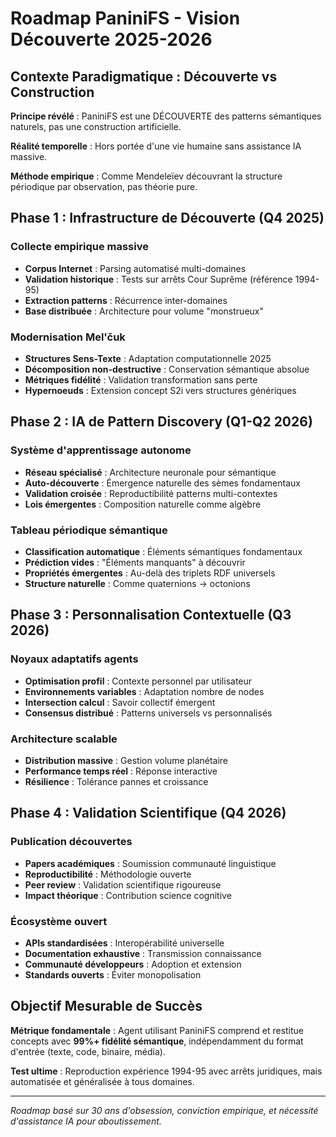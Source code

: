 # Roadmap PaniniFS - Vision Découverte 2025-2026

## Contexte Paradigmatique : Découverte vs Construction
**Principe révélé** : PaniniFS est une DÉCOUVERTE des patterns sémantiques naturels, pas une construction artificielle.

**Réalité temporelle** : Hors portée d'une vie humaine sans assistance IA massive.

**Méthode empirique** : Comme Mendeleïev découvrant la structure périodique par observation, pas théorie pure.

## Phase 1 : Infrastructure de Découverte (Q4 2025)

### Collecte empirique massive
- **Corpus Internet** : Parsing automatisé multi-domaines
- **Validation historique** : Tests sur arrêts Cour Suprême (référence 1994-95)
- **Extraction patterns** : Récurrence inter-domaines
- **Base distribuée** : Architecture pour volume "monstrueux"

### Modernisation Mel'čuk
- **Structures Sens-Texte** : Adaptation computationnelle 2025
- **Décomposition non-destructive** : Conservation sémantique absolue
- **Métriques fidélité** : Validation transformation sans perte
- **Hypernoeuds** : Extension concept S2i vers structures génériques

## Phase 2 : IA de Pattern Discovery (Q1-Q2 2026)

### Système d'apprentissage autonome
- **Réseau spécialisé** : Architecture neuronale pour sémantique
- **Auto-découverte** : Émergence naturelle des sèmes fondamentaux
- **Validation croisée** : Reproductibilité patterns multi-contextes
- **Lois émergentes** : Composition naturelle comme algèbre

### Tableau périodique sémantique
- **Classification automatique** : Éléments sémantiques fondamentaux
- **Prédiction vides** : "Éléments manquants" à découvrir
- **Propriétés émergentes** : Au-delà des triplets RDF universels
- **Structure naturelle** : Comme quaternions → octonions

## Phase 3 : Personnalisation Contextuelle (Q3 2026)

### Noyaux adaptatifs agents
- **Optimisation profil** : Contexte personnel par utilisateur
- **Environnements variables** : Adaptation nombre de nodes
- **Intersection calcul** : Savoir collectif émergent
- **Consensus distribué** : Patterns universels vs personnalisés

### Architecture scalable
- **Distribution massive** : Gestion volume planétaire
- **Performance temps réel** : Réponse interactive
- **Résilience** : Tolérance pannes et croissance

## Phase 4 : Validation Scientifique (Q4 2026)

### Publication découvertes
- **Papers académiques** : Soumission communauté linguistique
- **Reproductibilité** : Méthodologie ouverte
- **Peer review** : Validation scientifique rigoureuse
- **Impact théorique** : Contribution science cognitive

### Écosystème ouvert
- **APIs standardisées** : Interopérabilité universelle
- **Documentation exhaustive** : Transmission connaissance
- **Communauté développeurs** : Adoption et extension
- **Standards ouverts** : Éviter monopolisation

## Objectif Mesurable de Succès

**Métrique fondamentale** : Agent utilisant PaniniFS comprend et restitue concepts avec **99%+ fidélité sémantique**, indépendamment du format d'entrée (texte, code, binaire, média).

**Test ultime** : Reproduction expérience 1994-95 avec arrêts juridiques, mais automatisée et généralisée à tous domaines.

---
*Roadmap basé sur 30 ans d'obsession, conviction empirique, et nécessité d'assistance IA pour aboutissement.*
